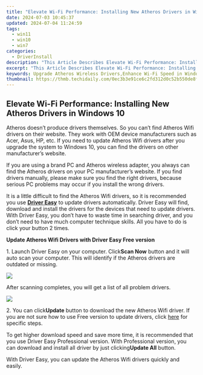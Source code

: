 ```yaml
---
title: "Elevate Wi-Fi Performance: Installing New Atheros Drivers in Windows 10"
date: 2024-07-03 10:45:37
updated: 2024-07-04 11:24:59
tags:
  - win11
  - win10
  - win7
categories:
  - DriverInstall
description: "This Article Describes Elevate Wi-Fi Performance: Installing New Atheros Drivers in Windows 10"
excerpt: "This Article Describes Elevate Wi-Fi Performance: Installing New Atheros Drivers in Windows 10"
keywords: Upgrade Atheros Wireless Drivers,Enhance Wi-Fi Speed in Windows 10,Optimize Atheros Drivers for Windows PC,Improve Wi-Fi Signal Strength with New Drivers,Windows 10 Atheros Driver Update Guide,Maximize Windows Connectivity with Drivers Upgrade,Install Atheros Drivers for Faster Internet on 10 PCs
thumbnail: https://thmb.techidaily.com/0ec3b3e91ce6c2fd312d0c52b550de8f05b444cc8eaf976d785c4db89830a16d.jpg
---
```


## Elevate Wi-Fi Performance: Installing New Atheros Drivers in Windows 10

 Atheros doesn’t produce drivers themselves. So you can’t find Atheros Wifi drivers on their website. They work with OEM device manufacturers such as Acer, Asus, HP, etc. If you need to update Atheros Wifi drivers after you upgrade the system to Windows 10, you can find the drivers on other manufacturer’s website.

  If you are using a brand PC and Atheros wireless adapter, you always can find the Atheros drivers on your PC manufacturer’s website. If you find drivers manually, please make sure you find the right drivers, because serious PC problems may occur if you install the wrong drivers.

  It is a little difficult to find the Atheros Wifi drivers, so it is recommended you use **[Driver Easy](https://tools.techidaily.com/drivereasy/download/)**  to update drivers automatically. Driver Easy will find, download and install the drivers for the devices that need to update drivers. With Driver Easy, you don’t have to waste time in searching driver, and you don’t need to have much computer technique skills. All you have to do is click your button 2 times.

   **Update Atheros Wifi Drivers with Driver Easy Free version**

  1\. Launch Driver Easy on your computer. Click**Scan Now** button and it will auto scan your computer. This will identify if the Atheros drivers are outdated or missing.
  
![](https://images.drivereasy.com/wp-content/uploads/2017/04/img_5901e0862373a.png)

  After scanning completes, you will get a list of all problem drivers.  
  
![](https://images.drivereasy.com/wp-content/uploads/2017/04/img_5901e090d1c6b.jpg)

  2\. You can click**Update** button to download the new Atheros Wifi driver.
 If you are not sure how to use Free version to update drivers, click [here](https://tools.techidaily.com/drivereasy/download/) for specific steps.  
  
 To get higher download speed and save more time, it is recommended that you use Driver Easy Professional version. With Professional version, you can download and install all driver by just clicking**Update All** button.  
  
 With Driver Easy, you can update the Atheros Wifi drivers quickly and easily.

<ins class="adsbygoogle"
     style="display:block"
     data-ad-format="autorelaxed"
     data-ad-client="ca-pub-7571918770474297"
     data-ad-slot="1223367746"></ins>



<ins class="adsbygoogle"
     style="display:block"
     data-ad-client="ca-pub-7571918770474297"
     data-ad-slot="8358498916"
     data-ad-format="auto"
     data-full-width-responsive="true"></ins>
